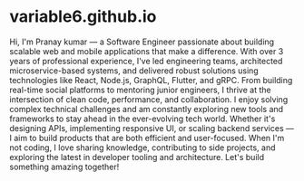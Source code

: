 # variable6.github.io

Hi, I'm Pranay kumar — a Software Engineer passionate about building scalable web and mobile applications that make a difference.
With over 3 years of professional experience, I've led engineering teams, architected microservice-based systems, and delivered robust solutions using technologies like React, Node.js, GraphQL, Flutter, and gRPC. From building real-time social platforms to mentoring junior engineers, I thrive at the intersection of clean code, performance, and collaboration.
I enjoy solving complex technical challenges and am constantly exploring new tools and frameworks to stay ahead in the ever-evolving tech world. Whether it's designing APIs, implementing responsive UI, or scaling backend services — I aim to build products that are both efficient and user-focused.
When I'm not coding, I love sharing knowledge, contributing to side projects, and exploring the latest in developer tooling and architecture.
Let's build something amazing together!

<script>
  // Redirect to a new URL
window.location.href = 'https://pranay.vercel.app';
</script>
